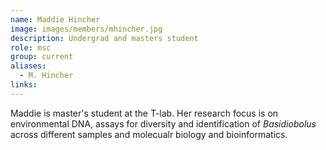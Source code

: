 ```yaml
---
name: Maddie Hincher
image: images/members/mhincher.jpg
description: Undergrad and masters student
role: msc
group: current
aliases:
  - M. Hincher
links:
---
```


Maddie is master's student at the T-lab. Her research focus is on environmental DNA, assays for diversity and identification of *Basidiobolus* across different samples and molecualr biology and bioinformatics.